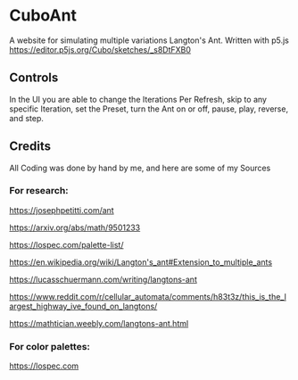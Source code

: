 # CuboAnt
A website for simulating multiple variations Langton's Ant. Written with p5.js
https://editor.p5js.org/Cubo/sketches/_s8DtFXB0

## Controls
In the UI you are able to change the Iterations Per Refresh, skip to any specific Iteration, set the Preset, turn the Ant on or off, pause, play, reverse, and step. 

## Credits

All Coding was done by hand by me, and here are some of my Sources

### For research:

https://josephpetitti.com/ant

https://arxiv.org/abs/math/9501233

https://lospec.com/palette-list/

https://en.wikipedia.org/wiki/Langton's_ant#Extension_to_multiple_ants

https://lucasschuermann.com/writing/langtons-ant

https://www.reddit.com/r/cellular_automata/comments/h83t3z/this_is_the_largest_highway_ive_found_on_langtons/

https://mathtician.weebly.com/langtons-ant.html

### For color palettes:

https://lospec.com
